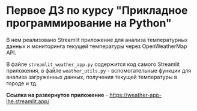 # Первое ДЗ по курсу "Прикладное программирование на Python"

В нем реализовано Streamlit приложение для анализа температурных данных и мониторинга текущей температуры через OpenWeatherMap API.

В файле `streamlit_weather_app.py` содержится код самого Streamlit приложения, в файле `weather_utils.py` - вспомогательные функции для анализа загруженных данных, получения текущей температуры в городе и тд.

**Ссылка на развернутое приложение** - https://weather-app-lhe.streamlit.app/
